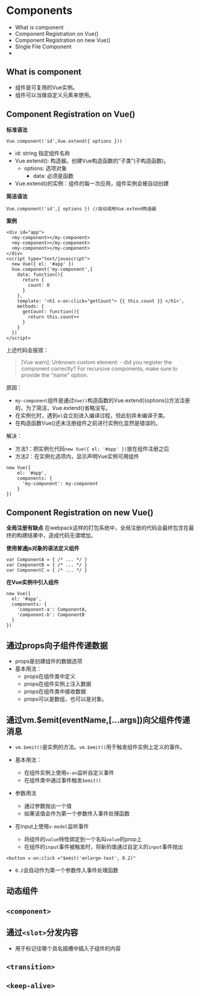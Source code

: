 # Components

- What is component
- Component Registration on Vue()
- Component Registration on new Vue()
- Single File Component
-

## What is component
- 组件是可复用的Vue实例。
- 组件可以当做自定义元素来使用。

## Component Registration on Vue()

**标准语法**

```
Vue.component('id',Vue.extend({ options }))
```
- id: string 指定组件名称
- Vue.extend(): 构造器。创建Vue构造函数的“子类”(子构造函数)。
  - options: 选项对象
    - data: 必须是函数
- Vue.extend()的实例：组件的每一次应用，组件实例会被自动创建

**简洁语法**
```
Vue.component('id',{ options }) //自动调用Vue.extend构造器
```
**案例**
```
<div id="app">
  <my-component></my-component>
  <my-component></my-component>
  <my-component></my-component>
</div>
<script type="text/javascript">
  new Vue({ el: '#app' })
  Vue.component('my-component',{
    data: function(){
      return {
        count: 0
      }
    },
    template: '<h1 v-on:click="getCount"> {{ this.count }} </h1>',
    methods: {
      getCount: function(){
        return this.count++
      }
    }
  })
</script>

```
上述代码会报错：
>[Vue warn]: Unknown custom element: <my-component> - did you register the component correctly? For recursive components, make sure to provide the "name" option.

原因：
- `my-component`组件是通过`Vue()`构造函数的Vue.extend({options})方法注册的，为了简洁，Vue.extend()省略没写。
- 在实例化时，遇到`el`会立刻进入编译过程，但此刻并未编译子类。
- 在构造函数Vue()还未注册组件之前进行实例化显然是错误的。

解决：
- 方法1：把实例化代码`new Vue({ el: '#app' })`放在组件注册之后
- 方法2：在实例化选项内，显示声明Vue实例可用组件
```
new Vue({
    el: '#app',
    components: {
      'my-component': my-component
    }
})
```

## Component Registration on new Vue()

**全局注册有缺点**
在webpack这样的打包系统中，全局注册的代码会最终包含在最终的构建结果中，造成代码无谓增加。

**使用普通js对象的语法定义组件**

```
var ComponentA = { /* ... */ }
var ComponentB = { /* ... */ }
var ComponentC = { /* ... */ }
```

**在Vue实例中引入组件**
```
new Vue({
  el: '#app',
  components: {
    'component-a': ComponentA,
    'component-b': ComponentB
  }
})
```

## 通过props向子组件传递数据
- props是创建组件的数据选项
- 基本用法：
  - props在组件类中定义
  - props在组件实例上注入数据
  - props在组件类中接收数据
  - props可以是数组，也可以是对象。



## 通过vm.$emit(eventName,[...args])向父组件传递消息
- `vm.$emit()`是实例的方法。`vm.$emit()`用于触发组件实例上定义的事件。
- 基本用法：
  - 在组件实例上使用`v-on`监听自定义事件
  - 在组件类中通过事件触发`$emit()`

- 参数用法
  - 通过参数抛出一个值
  - 如果该值会作为第一个参数传入事件处理函数
- 在input上使用`v-model`监听事件
  - 将组件的`value`特性绑定到一个名叫`value`的prop上
  - 在组件的`input`事件被触发时，将新的值通过自定义的`input`事件抛出


```
<button v-on:click ="$emit('enlarge-text', 0.2)"
```
- `0.2`会自动作为第一个参数传入事件处理函数



## 动态组件

## `<component>`

## 通过`<slot>`分发内容
- 用于标记往哪个具名插槽中插入子组件的内容

## `<transition>`

## `<keep-alive>`
